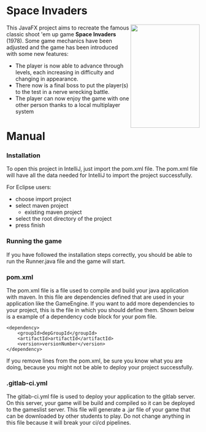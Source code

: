 # Space Invaders
<img src="https://images-na.ssl-images-amazon.com/images/I/5102qTz1LPL._AC_SY741_.jpg" align="right" width="180" height="269">
This JavaFX project aims to recreate the famous classic shoot 'em up game <b>Space Invaders</b> (1978).
Some game mechanics have been adjusted and the game has been introduced with some new features:
<ul>
<li>The player is now able to advance through levels, each increasing in difficulty and changing in appearance.</li>
<li>There now is a final boss to put the player(s) to the test in a nerve wrecking battle.</li>
<li>The player can now enjoy the game with one other person thanks to a local multiplayer system</li>
</ul>

# Manual
### Installation
To open this project in IntelliJ, just import the pom.xml file. The pom.xml file will have all the data needed
for IntelliJ to import the project successfully.

For Eclipse users:
- choose import project
- select maven project 
    - existing maven project
- select the root directory of the project 
- press finish

### Running the game
If you have followed the installation steps correctly, you should be able to run the Runner.java file and the game will start. 

### pom.xml
The pom.xml file is a file used to compile and build your java application with maven. In this file are dependencies defined 
that are used in your application like the GameEngine. If you want to add more dependencies to your project, this is the file in which you 
should define them. Shown below is a example of a dependency code block for your pom file.  

```
<dependency>
    <groupId>depGroupId</groupId>
    <artifactId>artifactId</artifactId>
    <version>versionNumber</version>
</dependency>
```

If you remove lines from the pom.xml, be sure you know what you are doing, because you might not be able to deploy your project successfully.

### .gitlab-ci.yml
The gitlab-ci.yml file is used to deploy your application to the gitlab server. On this server, your game will be build and compiled so it can be deployed
to the gameslist server. This file will generate a .jar file of your game that can be downloaded by other students to play.
Do not change anything in this file because it will break your ci/cd pipelines.   